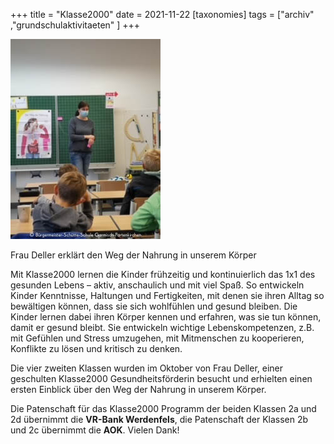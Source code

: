 +++
title = "Klasse2000"
date = 2021-11-22
[taxonomies]
tags = ["archiv" ,"grundschulaktivitaeten" ]
+++

![](images/Klasse2000_2021-10-22.jpg)

Frau Deller erklärt den Weg der Nahrung in unserem Körper

Mit Klasse2000 lernen die Kinder frühzeitig und kontinuierlich das 1x1 des gesunden Lebens – aktiv, anschaulich und mit viel Spaß. So entwickeln Kinder Kenntnisse, Haltungen und Fertigkeiten, mit denen sie ihren Alltag so bewältigen können, dass sie sich wohlfühlen und gesund bleiben. Die Kinder lernen dabei ihren Körper kennen und erfahren, was sie tun können, damit er gesund bleibt. Sie entwickeln wichtige Lebenskompetenzen, z.B. mit Gefühlen und Stress umzugehen, mit Mitmenschen zu kooperieren, Konflikte zu lösen und kritisch zu denken.

Die vier zweiten Klassen wurden im Oktober von Frau Deller, einer geschulten Klasse2000 Gesundheitsförderin besucht und erhielten einen ersten Einblick über den Weg der Nahrung in unserem Körper.

Die Patenschaft für das Klasse2000 Programm der beiden Klassen 2a und 2d übernimmt die **VR-Bank Werdenfels**, die Patenschaft der Klassen 2b und 2c übernimmt die **AOK**. Vielen Dank!
